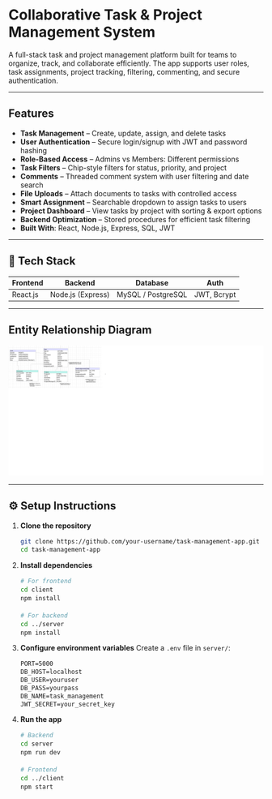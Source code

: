 # Collaborative Task & Project Management System

A full-stack task and project management platform built for teams to organize, track, and collaborate efficiently. The app supports user roles, task assignments, project tracking, filtering, commenting, and secure authentication.

---

## Features

* **Task Management** – Create, update, assign, and delete tasks
* **User Authentication** – Secure login/signup with JWT and password hashing
* **Role-Based Access** – Admins vs Members: Different permissions
* **Task Filters** – Chip-style filters for status, priority, and project
* **Comments** – Threaded comment system with user filtering and date search
* **File Uploads** – Attach documents to tasks with controlled access
* **Smart Assignment** – Searchable dropdown to assign tasks to users
* **Project Dashboard** – View tasks by project with sorting & export options
* **Backend Optimization** – Stored procedures for efficient task filtering
* **Built With**: React, Node.js, Express, SQL, JWT

---

## 🧱 Tech Stack

| Frontend | Backend           | Database           | Auth        |
| -------- | ----------------- | ------------------ | ----------- |
| React.js | Node.js (Express) | MySQL / PostgreSQL | JWT, Bcrypt |

---

## Entity Relationship Diagram

![ERD](docs/erd.png)

---

## ⚙️ Setup Instructions

1. **Clone the repository**

   ```bash
   git clone https://github.com/your-username/task-management-app.git
   cd task-management-app
   ```

2. **Install dependencies**

   ```bash
   # For frontend
   cd client
   npm install

   # For backend
   cd ../server
   npm install
   ```

3. **Configure environment variables**
   Create a `.env` file in `server/`:

   ```env
   PORT=5000
   DB_HOST=localhost
   DB_USER=youruser
   DB_PASS=yourpass
   DB_NAME=task_management
   JWT_SECRET=your_secret_key
   ```

4. **Run the app**

   ```bash
   # Backend
   cd server
   npm run dev

   # Frontend
   cd ../client
   npm start
   ```

